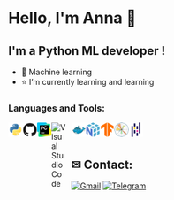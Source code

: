 # Hello, I'm Anna 👋 

## I'm a Python ML developer !

- 🌱 Machine learning
- ⭐ I’m currently learning and learning

### Languages and Tools:

<img align="left" alt="MySQL" width="26px" src="https://github.com/devicons/devicon/blob/v2.16.0/icons/python/python-original.svg" />
<img align="left" alt="MySQL" width="26px" src="https://github.com/devicons/devicon/blob/v2.16.0/icons/github/github-original.svg" />
<img align="left" alt="MySQL" width="26px" src="https://github.com/devicons/devicon/blob/v2.16.0/icons/pycharm/pycharm-original.svg" />
<img align="left" alt="Visual Studio Code" width="26px" src="https://cdn.jsdelivr.net/gh/devicons/devicon/icons/vscode/vscode-original.svg" style="padding-right:10px;" />

<img align="left" alt="MySQL" width="26px" src="https://github.com/devicons/devicon/blob/v2.16.0/icons/docker/docker-original.svg" />

<img align="left" alt="MySQL" width="26px" src="https://github.com/devicons/devicon/blob/v2.16.0/icons/numpy/numpy-original.svg" />
<img align="left" alt="MySQL" width="26px" src="https://github.com/devicons/devicon/blob/v2.16.0/icons/tensorflow/tensorflow-original.svg" />
<img align="left" alt="MySQL" width="26px" src="https://github.com/devicons/devicon/blob/v2.16.0/icons/matplotlib/matplotlib-original.svg" />
<img align="left" alt="MySQL" width="26px" src="https://github.com/devicons/devicon/blob/v2.16.0/icons/pandas/pandas-original.svg" />
<br />
<br />

## ✉︎ Contact:
[![Gmail](https://img.shields.io/badge/Gmail-D14836?style=for-the-badge&logo=gmail&logoColor=white)](mailto:IsaevaaAnnaa@yandex.ru)
[![Telegram](https://img.shields.io/badge/Telegram-2CA5E0?style=for-the-badge&logo=telegram&logoColor=white)](https://t.me/Isaeva_Anne)
